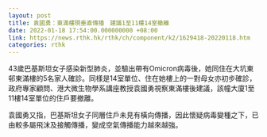 ```yaml
---
layout: post
title: 袁國勇：東滿樓現垂直傳播　建議1至11樓14室撤離
date: 2022-01-18 17:54:00.000000000 +08:00
link: https://news.rthk.hk/rthk/ch/component/k2/1629418-20220118.htm
categories: rthk
---
```


43歲巴基斯坦女子感染新型肺炎，並驗出帶有Omicron病毒後，她同住在大坑東邨東滿樓的5名家人確診。同樣是14室單位、住在她樓上的一對母女亦初步確診，政府專家顧問、港大微生物學系講座教授袁國勇視察東滿樓後建議，該幢大廈1至11樓14室單位的住戶要撤離。

袁國勇又指，巴基斯坦女子同層住戶未見有橫向傳播，因此懷疑病毒變種之下，已由較多屬飛沫及接觸傳播，變成空氣傳播能力越來越強。
